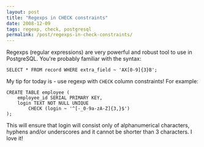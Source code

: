 ```yaml
---
layout: post
title: "Regexps in CHECK constraints"
date: 2008-12-09
tags: regexp, check, postgresql
permalink: /post/regexps-in-check-constraints/
---
```

Regexps (regular expressions) are very powerful and robust tool to use in PostgreSQL. You're probably familiar with the syntax:

    SELECT * FROM record WHERE extra_field ~ 'AX[0-9]{3}B';
    
My tip for today is - use regexp with `CHECK` column constraints! For example:

    CREATE TABLE employee (
        employee_id SERIAL PRIMARY KEY,
        login TEXT NOT NULL UNIQUE
            CHECK (login ~ '^[-_0-9a-zA-Z]{3,}$')
    );
    
This will ensure that login will consist only of alphanumerical characters, hyphens and/or underscores and it cannot be shorter than 3 characters. I love it!